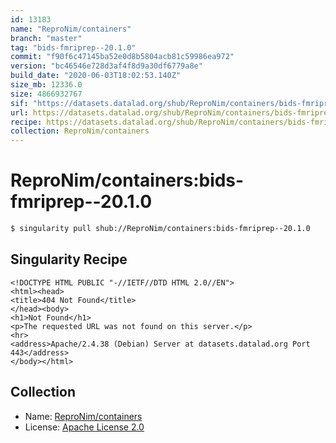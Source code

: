 ```yaml
---
id: 13183
name: "ReproNim/containers"
branch: "master"
tag: "bids-fmriprep--20.1.0"
commit: "f90f6c47145ba52e0d8b5804acb81c59986ea972"
version: "bc46546e728d3af4f8d9a30df6779a8e"
build_date: "2020-06-03T18:02:53.140Z"
size_mb: 12336.0
size: 4866932767
sif: "https://datasets.datalad.org/shub/ReproNim/containers/bids-fmriprep--20.1.0/2020-06-03-f90f6c47-bc46546e/bc46546e728d3af4f8d9a30df6779a8e.sif"
url: https://datasets.datalad.org/shub/ReproNim/containers/bids-fmriprep--20.1.0/2020-06-03-f90f6c47-bc46546e/
recipe: https://datasets.datalad.org/shub/ReproNim/containers/bids-fmriprep--20.1.0/2020-06-03-f90f6c47-bc46546e/Singularity
collection: ReproNim/containers
---
```


# ReproNim/containers:bids-fmriprep--20.1.0

```bash
$ singularity pull shub://ReproNim/containers:bids-fmriprep--20.1.0
```

## Singularity Recipe

```singularity
<!DOCTYPE HTML PUBLIC "-//IETF//DTD HTML 2.0//EN">
<html><head>
<title>404 Not Found</title>
</head><body>
<h1>Not Found</h1>
<p>The requested URL was not found on this server.</p>
<hr>
<address>Apache/2.4.38 (Debian) Server at datasets.datalad.org Port 443</address>
</body></html>
```

## Collection

 - Name: [ReproNim/containers](https://github.com/ReproNim/containers)
 - License: [Apache License 2.0](https://api.github.com/licenses/apache-2.0)

